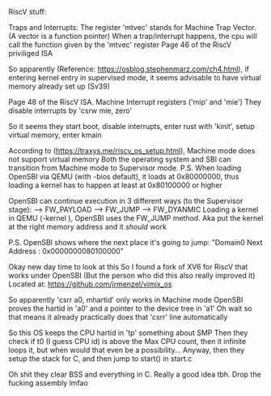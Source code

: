 RiscV stuff:

Traps and Interrupts:
The register 'mtvec' stands for Machine Trap Vector. (A vector is a function pointer)
When a trap/interrupt happens, the cpu will call the function given by the 'mtvec' register
Page 46 of the RiscV priviliged ISA

So apparently (Reference: https://osblog.stephenmarz.com/ch4.html), if entering kernel entry in supervised mode, it seems advisable
to have virtual memory already set up (Sv39)

Page 48 of the RiscV ISA. Machine Interrupt registers ('mip' and 'mie')
They disable interrupts by 'csrw mie, zero'

So it seems they start boot, disable interrupts, enter rust with 'kinit', setup virtual memory, enter kmain

According to (https://traxys.me/riscv_os_setup.html), Machine mode does not support virtual memory
Both the operating system and SBI can transition from Machine mode to Supervisor mode.
P.S. When loading OpenSBI via QEMU (with -bios default), it loads at 0x80000000, thus loading a kernel has to happen
at least at 0x80100000 or higher

OpenSBI can continue execution in 3 different ways (to the Supervisor stage):
--> FW_PAYLOAD
--> FW_JUMP
--> FW_DYANMIC
Loading a kernel in QEMU (-kernel <elf file>), OpenSBI uses the FW_JUMP method. Aka put the kernel at the right memory
address and it _should_ work

P.S. OpenSBI shows where the next place it's going to jump: "Domain0 Next Address      : 0x0000000080100000"

Okay new day time to look at this
So I found a fork of XV6 for RiscV that works under OpenSBI
(But the person who did this also really improved it)
Located at: https://github.com/jrmenzel/vimix_os

So apparently 'csrr a0, mhartid' only works in Machine mode
OpenSBI proves the hartid in 'a0' and a pointer to the device tree in 'a1'
Oh wait so that means it already practically does that 'csrr' line automatically

So this OS keeps the CPU hartid in 'tp' something about SMP
Then they check if t0 (I guess CPU id) is above the Max CPU count, then it infinite
loops it, but when would that even be a possibility...
Anyway, then they setup the stack for C, and then jump to start() in start.c

Oh shit they clear BSS and everything in C. Really a good idea tbh.
Drop the fucking assembly lmfao
